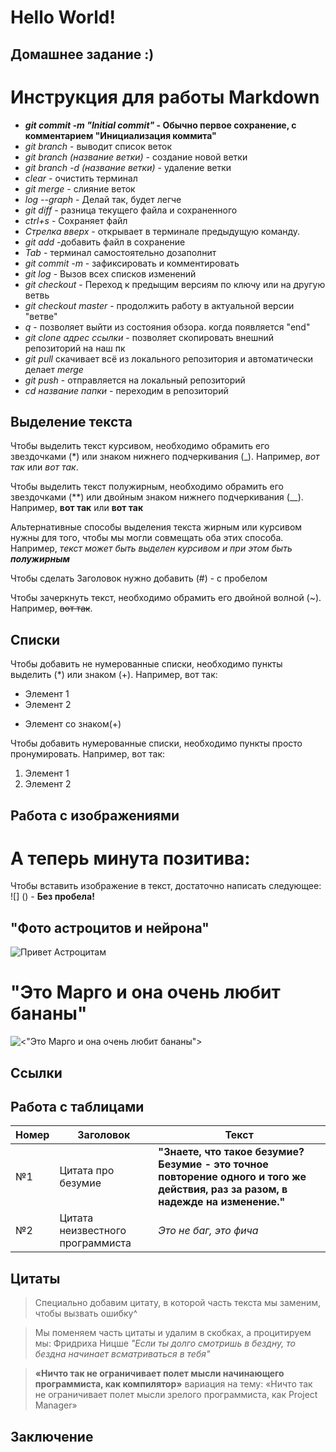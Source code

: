 # **Hello World!**

## Домашнее задание :)

# Инструкция для работы Markdown
* __*git commit -m "Initial commit"* - Обычно первое сохранение, с комментарием "Инициализация коммита"__
* *git branch* - выводит список веток
* *git branch (название ветки)* - создание новой ветки
* *git branch -d (название ветки)* - удаление  ветки 
* *clear* - очистить терминал
* *git merge* - слияние веток
* *log --graph* - Делай так, будет легче
* *git diff* - разница текущего файла и сохраненного
* *ctrl+s* - Сохраняет файл
* *Стрелка вверх* - открывает в терминале предыдущую команду.
* *git add* -добавить файл в сохранение
* *Tab* - терминал самостоятельно дозаполнит
* *git commit -m* - зафиксировать и комментировать
* *git log* - Вызов всех списков изменений
* *git checkout* - Переход к предыщим версиям по ключу или на другую ветвь
* *git checkout master* - продолжить работу в актуальной версии "ветве"
* *q* - позволяет выйти из состояния обзора. когда появляется "end"
* *git clone адрес ссылки* - позволяет скопировать внешний репозиторий на наш пк
* *git pull* скачивает всё из локального репозитория и автоматически делает *merge*
* *git push* - отправляется на локальный репозиторий
* *cd название папки* - переходим в репозиторий
## Выделение текста

Чтобы выделить текст курсивом, необходимо обрамить его звездочками (*) или знаком нижнего подчеркивания (_). Например, *вот так* или _вот так_.

Чтобы выделить текст полужирным, необходимо обрамить его звездочками (**) или двойным знаком нижнего подчеркивания (__). Например, **вот так** или __вот так__

Альтернативные способы выделения текста жирным или курсивом нужны для того, чтобы мы могли совмещать оба этих способа. Например, _текст может быть выделен курсивом и при этом быть **полужирным**_

Чтобы сделать Заголовок нужно добавить (#) - с пробелом

Чтобы зачеркнуть текст, необходимо обрамить его двойной волной (~). Например, ~~вот так~~.
## Списки

Чтобы добавить не нумерованные списки, необходимо пункты выделить (*) или знаком (+).
Например, вот так:
* Элемент 1
* Элемент 2
+ Элемент со знаком(+)

Чтобы добавить нумерованные списки, необходимо пункты просто пронумировать. 
Например, вот так:
1. Элемент 1
2. Элемент 2

## Работа с изображениями
# А теперь минута позитива:

Чтобы вставить изображение в текст, достаточно написать следующее: ![] () - **Без пробела!**
## __"Фото астроцитов и нейрона"__
![Привет Астроцитам](Астроцит.jpg)

# **"Это Марго и она очень любит бананы"**
![<"Это Марго и она очень любит бананы">](<Хоря.jpg>)

## Ссылки

## Работа с таблицами



|  Номер  |  Заголовок    |  Текст   |
|  -----  |  ---------   |  --------|
|№1|Цитата про безумие|**"Знаете, что такое безумие? Безумие - это точное повторение одного и того же действия, раз за разом, в надежде на изменение."**|
|№2|Цитата неизвестного программиста|*Это не баг, это фича*|

## Цитаты
> Специально добавим цитату, в которой часть текста мы заменим, чтобы вызвать ошибку^

> Мы поменяем часть цитаты и удалим в скобках, а процитируем мы: Фридриха Ницше *"Если ты долго смотришь в бездну, то бездна начинает всматриваться в тебя"*

>**«Ничто так не ограничивает полет мысли начинающего программиста, как компилятор»**
вариация на тему: «Ничто так не ограничивает полет мысли зрелого программиста, как Project Manager»
## Заключение



